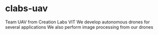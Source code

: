# clabs-uav
Team UAV from Creation Labs VIT
We develop autonomous drones for several applications
We also perform image processing from our drones
